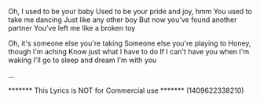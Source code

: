 Oh, I used to be your baby
Used to be your pride and joy, hmm
You used to take me dancing
Just like any other boy
But now you've found another partner
You've left me like a broken toy

Oh, it's someone else you're taking
Someone else you're playing to
Honey, though I'm aching
Know just what I have to do
If I can't have you when I'm waking
I'll go to sleep and dream I'm with you

...

******* This Lyrics is NOT for Commercial use *******
(1409622338210)